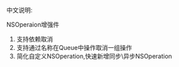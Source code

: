 中文说明:       

NSOperaion增强件   

1. 支持依赖取消
2. 支持通过名称在Queue中操作取消一组操作
3. 简化自定义NSOperation,快速新增同步\异步NSOperation

